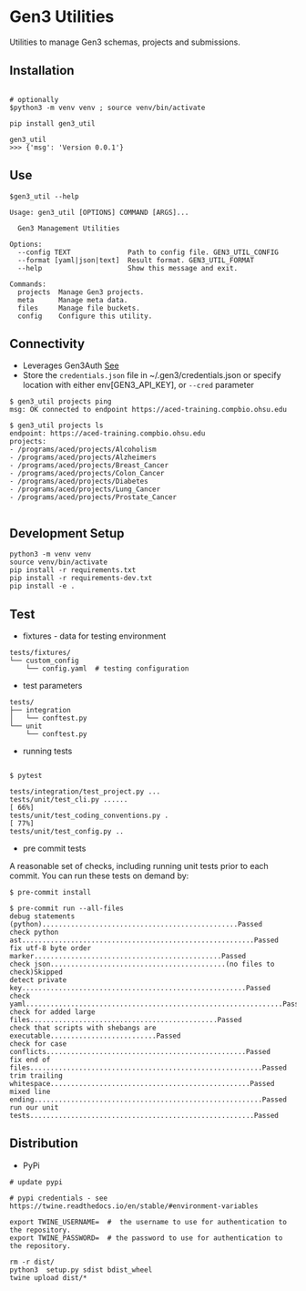 
# Gen3 Utilities

Utilities to manage Gen3 schemas, projects and submissions.

## Installation

```

# optionally
$python3 -m venv venv ; source venv/bin/activate

pip install gen3_util

gen3_util
>>> {'msg': 'Version 0.0.1'}

```


## Use

```
$gen3_util --help

Usage: gen3_util [OPTIONS] COMMAND [ARGS]...

  Gen3 Management Utilities

Options:
  --config TEXT              Path to config file. GEN3_UTIL_CONFIG
  --format [yaml|json|text]  Result format. GEN3_UTIL_FORMAT
  --help                     Show this message and exit.

Commands:
  projects  Manage Gen3 projects.
  meta      Manage meta data.
  files     Manage file buckets.
  config    Configure this utility.

```

## Connectivity

* Leverages Gen3Auth  [See](https://uc-cdis.github.io/gen3-user-doc/appendices/api-gen3/#credentials-to-query-the-api.)
* Store the `credentials.json` file in ~/.gen3/credentials.json or specify location with either env[GEN3_API_KEY], or `--cred` parameter


```
$ gen3_util projects ping
msg: OK connected to endpoint https://aced-training.compbio.ohsu.edu

$ gen3_util projects ls
endpoint: https://aced-training.compbio.ohsu.edu
projects:
- /programs/aced/projects/Alcoholism
- /programs/aced/projects/Alzheimers
- /programs/aced/projects/Breast_Cancer
- /programs/aced/projects/Colon_Cancer
- /programs/aced/projects/Diabetes
- /programs/aced/projects/Lung_Cancer
- /programs/aced/projects/Prostate_Cancer


```

## Development Setup

```
python3 -m venv venv
source venv/bin/activate
pip install -r requirements.txt
pip install -r requirements-dev.txt
pip install -e .
```

## Test

* fixtures - data for testing environment

```
tests/fixtures/
└── custom_config
    └── config.yaml  # testing configuration

```

* test parameters

```
tests/
├── integration
│   └── conftest.py
└── unit
    └── conftest.py
```

* running tests

```

$ pytest

tests/integration/test_project.py ...
tests/unit/test_cli.py ......                                                                                                                                                                   [ 66%]
tests/unit/test_coding_conventions.py .                                                                                                                                                         [ 77%]
tests/unit/test_config.py ..

```

* pre commit tests

A reasonable set of checks, including running unit tests prior to each commit.  You can run these tests on demand by:

```
$ pre-commit install

$ pre-commit run --all-files
debug statements (python)................................................Passed
check python ast.........................................................Passed
fix utf-8 byte order marker..............................................Passed
check json...........................................(no files to check)Skipped
detect private key.......................................................Passed
check yaml...............................................................Passed
check for added large files..............................................Passed
check that scripts with shebangs are executable..........................Passed
check for case conflicts.................................................Passed
fix end of files.........................................................Passed
trim trailing whitespace.................................................Passed
mixed line ending........................................................Passed
run our unit tests.......................................................Passed

```

## Distribution

- PyPi

```
# update pypi

# pypi credentials - see https://twine.readthedocs.io/en/stable/#environment-variables

export TWINE_USERNAME=  #  the username to use for authentication to the repository.
export TWINE_PASSWORD=  # the password to use for authentication to the repository.

rm -r dist/
python3  setup.py sdist bdist_wheel
twine upload dist/*
```
